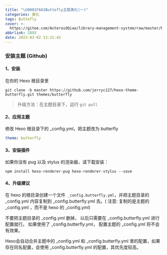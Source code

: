 ```yaml
---
title: "\U0001F6A3Buttefly主题美化(一)"
categories: 美化
tags: Buttefly
cover: >-
  https://gitee.com/AsteroidQiao/library-management-system/raw/master/book-avatar/17161754241141716175423782.png
abbrlink: 2893
date: 2023-03-02 13:31:42
---
```


### 安装主题 (Github)

#### 1、安装

在你的 Hexo 根目录里

```shell
git clone -b master https://github.com/jerryc127/hexo-theme-butterfly.git themes/butterfly
```

> 升级方法：在主题目录下，运行 `git pull`

#### 2、应用主题

修改 Hexo 根目录下的 _config.yml，把主题改为 butterfly

```yaml
theme: butterfly
```

#### 3、安装插件

如果你没有 pug 以及 stylus 的渲染器，请下载安装：

```shell
npm install hexo-renderer-pug hexo-renderer-stylus --save
```

#### 4、升级建议

在 hexo 的根目录创建一个文件` _config.butterfly.yml`，并把主题目录的 _config.yml 内容复制到 _config.butterfly.yml 去。( 注意: 复制的是主题的 _config.yml ，而不是 hexo 的 _config.yml)

不要把主题目录的 _config.yml 删掉， 以后只需要在 _config.butterfly.yml 进行配置就行。
如果使用了 _config.butterfly.yml， 配置主题的 _config.yml 将不会有效果。

Hexo会自动合并主题中的 _config.yml 和 _config.butterfly.yml 里的配置，如果存在同名配置，会使用 _config.butterfly.yml 的配置，其优先度较高。
